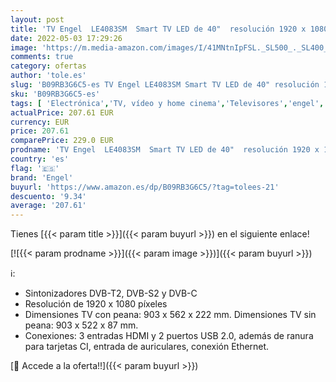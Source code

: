 ```yaml
---
layout: post
title: 'TV Engel  LE4083SM  Smart TV LED de 40"  resolución 1920 x 1080 px  conexiones 2 USB 2.0  3 HDMI  Dolby Audio  VESA 200x100'
date: 2022-05-03 17:29:26
image: 'https://m.media-amazon.com/images/I/41MNtnIpFSL._SL500_._SL400_.jpg'
comments: true
category: ofertas
author: 'tole.es'
slug: 'B09RB3G6C5-es TV Engel LE4083SM Smart TV LED de 40" resolución 1920 x...'
sku: 'B09RB3G6C5-es'
tags: [ 'Electrónica','TV, vídeo y home cinema','Televisores','engel','smart','tv','🇪🇸', ]
actualPrice: 207.61 EUR
currency: EUR
price: 207.61
comparePrice: 229.0 EUR
prodname: 'TV Engel  LE4083SM  Smart TV LED de 40"  resolución 1920 x 1080 px  conexiones 2 USB 2.0  3 HDMI  Dolby Audio  VESA 200x100'
country: 'es'
flag: '🇪🇸'
brand: 'Engel'
buyurl: 'https://www.amazon.es/dp/B09RB3G6C5/?tag=tolees-21'
descuento: '9.34'
average: '207.61'
---
```


Tienes [{{< param title >}}]({{< param buyurl >}}) en el siguiente enlace!

[![{{< param prodname >}}]({{< param image >}})]({{< param buyurl >}})

ℹ️:

- Sintonizadores DVB-T2, DVB-S2 y DVB-C
- Resolución de 1920 x 1080 píxeles
- Dimensiones TV con peana: 903 x 562 x 222 mm. Dimensiones TV sin peana: 903 x 522 x 87 mm.
- Conexiones: 3 entradas HDMI y 2 puertos USB 2.0, además de ranura para tarjetas CI, entrada de auriculares, conexión Ethernet.

[🛒 Accede a la oferta!!]({{< param buyurl >}})
